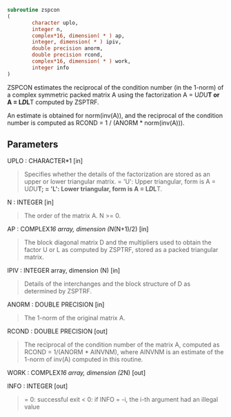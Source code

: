 ```fortran
subroutine zspcon
(
        character uplo,
        integer n,
        complex*16, dimension( * ) ap,
        integer, dimension( * ) ipiv,
        double precision anorm,
        double precision rcond,
        complex*16, dimension( * ) work,
        integer info
)
```

ZSPCON estimates the reciprocal of the condition number (in the
1-norm) of a complex symmetric packed matrix A using the
factorization A = U*D*U**T or A = L*D*L**T computed by ZSPTRF.

An estimate is obtained for norm(inv(A)), and the reciprocal of the
condition number is computed as RCOND = 1 / (ANORM * norm(inv(A))).

## Parameters
UPLO : CHARACTER*1 [in]
> Specifies whether the details of the factorization are stored
> as an upper or lower triangular matrix.
> = 'U':  Upper triangular, form is A = U*D*U**T;
> = 'L':  Lower triangular, form is A = L*D*L**T.

N : INTEGER [in]
> The order of the matrix A.  N >= 0.

AP : COMPLEX*16 array, dimension (N*(N+1)/2) [in]
> The block diagonal matrix D and the multipliers used to
> obtain the factor U or L as computed by ZSPTRF, stored as a
> packed triangular matrix.

IPIV : INTEGER array, dimension (N) [in]
> Details of the interchanges and the block structure of D
> as determined by ZSPTRF.

ANORM : DOUBLE PRECISION [in]
> The 1-norm of the original matrix A.

RCOND : DOUBLE PRECISION [out]
> The reciprocal of the condition number of the matrix A,
> computed as RCOND = 1/(ANORM * AINVNM), where AINVNM is an
> estimate of the 1-norm of inv(A) computed in this routine.

WORK : COMPLEX*16 array, dimension (2*N) [out]

INFO : INTEGER [out]
> = 0:  successful exit
> < 0:  if INFO = -i, the i-th argument had an illegal value
